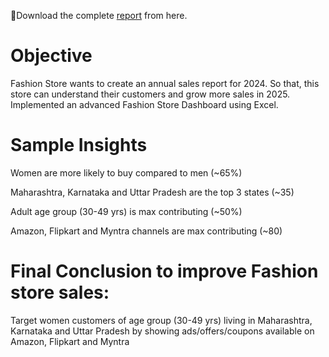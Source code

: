 📍Download the complete [report](https://github.com/MansiAgrawal26/Fashion_Store_Data_Analysis_Excel/blob/master/Fashion%20Store%20Data%20Analysis.xlsx) from here.

# Objective

Fashion Store wants to create an annual sales report for 2024. So that, this store can understand their customers and grow more sales in 2025. Implemented an advanced Fashion Store Dashboard using Excel.

# Sample Insights
Women are more likely to buy compared to men (~65%)

Maharashtra, Karnataka and Uttar Pradesh are the top 3 states (~35)

Adult age group (30-49 yrs) is max contributing (~50%)

Amazon, Flipkart and Myntra channels are max contributing (~80)

# Final Conclusion to improve Fashion store sales:
Target women customers of age group (30-49 yrs) living in Maharashtra, Karnataka and Uttar Pradesh by showing ads/offers/coupons available on Amazon, Flipkart and Myntra
